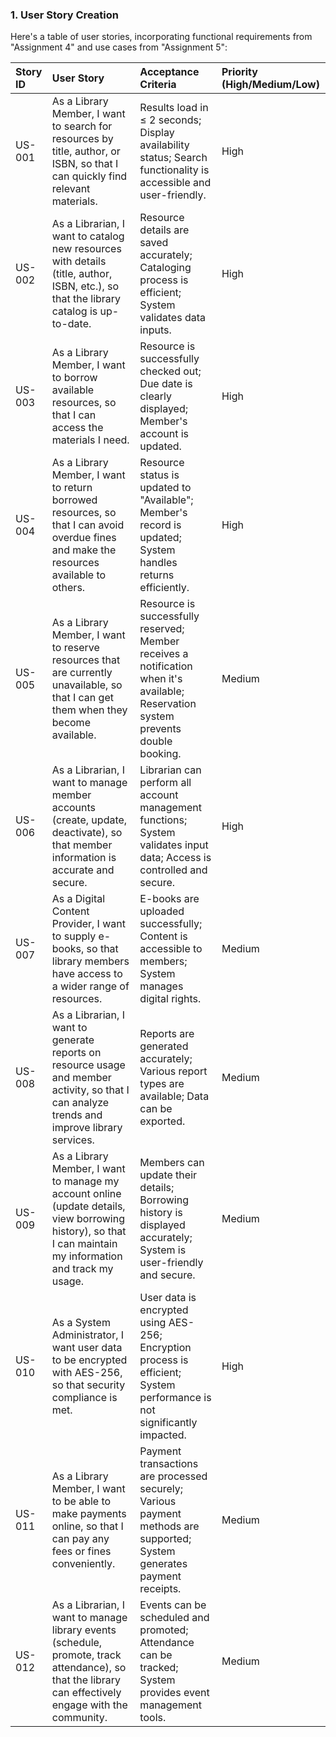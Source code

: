 ### 1. User Story Creation

 Here's a table of user stories, incorporating functional requirements from "Assignment 4" and use cases from "Assignment 5":

 | Story ID | User Story | Acceptance Criteria | Priority (High/Medium/Low) |
 | :------- | :------------------------------------------------- | :------------------------------------------------------------------------------------------------------------------------------------------------------------------------------------------------------------------------------------------------------------------------------------------------------------------------------------------------------------------------------------------------------------------------- | :----------------------- |
 | US-001 | As a Library Member, I want to search for resources by title, author, or ISBN, so that I can quickly find relevant materials. | Results load in ≤ 2 seconds; Display availability status; Search functionality is accessible and user-friendly. | High |
 | US-002 | As a Librarian, I want to catalog new resources with details (title, author, ISBN, etc.), so that the library catalog is up-to-date. | Resource details are saved accurately; Cataloging process is efficient; System validates data inputs. | High |
 | US-003 | As a Library Member, I want to borrow available resources, so that I can access the materials I need. | Resource is successfully checked out; Due date is clearly displayed; Member's account is updated. | High |
 | US-004 | As a Library Member, I want to return borrowed resources, so that I can avoid overdue fines and make the resources available to others. | Resource status is updated to "Available"; Member's record is updated; System handles returns efficiently. | High |
 | US-005 | As a Library Member, I want to reserve resources that are currently unavailable, so that I can get them when they become available. | Resource is successfully reserved; Member receives a notification when it's available; Reservation system prevents double booking. | Medium |
 | US-006 | As a Librarian, I want to manage member accounts (create, update, deactivate), so that member information is accurate and secure. | Librarian can perform all account management functions; System validates input data; Access is controlled and secure. | High |
 | US-007 | As a Digital Content Provider, I want to supply e-books, so that library members have access to a wider range of resources. | E-books are uploaded successfully; Content is accessible to members; System manages digital rights. | Medium |
 | US-008 | As a Librarian, I want to generate reports on resource usage and member activity, so that I can analyze trends and improve library services. | Reports are generated accurately; Various report types are available; Data can be exported. | Medium |
 | US-009 | As a Library Member, I want to manage my account online (update details, view borrowing history), so that I can maintain my information and track my usage. | Members can update their details; Borrowing history is displayed accurately; System is user-friendly and secure. | Medium |
 | US-010 | As a System Administrator, I want user data to be encrypted with AES-256, so that security compliance is met. | User data is encrypted using AES-256; Encryption process is efficient; System performance is not significantly impacted. | High |
 | US-011 | As a Library Member, I want to be able to make payments online, so that I can pay any fees or fines conveniently. | Payment transactions are processed securely; Various payment methods are supported; System generates payment receipts. | Medium |
 | US-012 | As a Librarian, I want to manage library events (schedule, promote, track attendance), so that the library can effectively engage with the community. | Events can be scheduled and promoted; Attendance can be tracked; System provides event management tools. | Medium |

